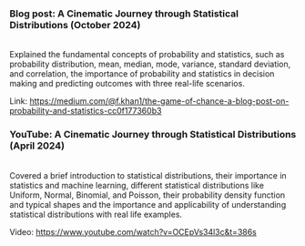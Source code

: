 <h3> Blog post: A Cinematic Journey through Statistical Distributions	(October 2024) </h3> </br>
Explained the fundamental concepts of probability and statistics, such as probability distribution, mean, median, mode, variance, standard deviation, and correlation, the importance of probability and statistics in decision making and predicting outcomes with three real-life scenarios. </br>

Link: https://medium.com/@f.khan1/the-game-of-chance-a-blog-post-on-probability-and-statistics-cc0f177360b3 </br>

<h3> YouTube: A Cinematic Journey through Statistical Distributions	 (April 2024)  </h3> </br>
Covered a brief introduction to statistical distributions, their importance in statistics and machine learning, different statistical distributions like Uniform, Normal, Binomial, and Poisson, their probability density function and typical shapes and the importance and applicability of understanding statistical distributions with real life examples. </br>

Video: https://www.youtube.com/watch?v=OCEpVs34l3c&t=386s </br>

